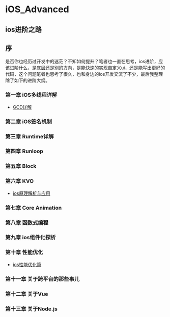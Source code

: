# iOS_Advanced
## ios进阶之路
## 序
是否你也经历过开发中的迷茫？不知如何提升？笔者也一直在思考，ios进阶，应该进阶什么，是底层还是别的方向，是能快速的实现自定义ui，还是能写出更好的代码，这个问题笔者也思考了很久，也和身边的ios开发交流了不少，最后我整理除了如下的进阶大纲。

### 第一章  iOS多线程详解
- [GCD详解](https://github.com/sallenhandong/iOS_Advanced/blob/master/%E7%AC%AC%E4%B8%80%E7%AB%A0%20IOS%E5%A4%9A%E7%BA%BF%E7%A8%8B/iosgcd.md)</br>
### 第二章  iOS签名机制
### 第三章  Runtime详解
### 第四章  Runloop
### 第五章  Block
### 第六章  KVO
- [ios原理解析与应用](https://github.com/sallenhandong/iOS_Advanced/blob/master/%E7%AC%AC%E5%85%AD%E7%AB%A0%20KVO/ioskvo.md)</br>
### 第七章  Core Animation
### 第八章  函数式编程
### 第九章  ios组件化探析
### 第十章  性能优化
- [ios性能优化篇](https://github.com/sallenhandong/iOS_Advanced/blob/master/%E7%AC%AC%E5%8D%81%E7%AB%A0%20%E6%80%A7%E8%83%BD%E4%BC%98%E5%8C%96/ios%20performance.md)</br>
### 第十一章  关于跨平台的那些事儿
### 第十二章  关于Vue
### 第十三章  关于Node.js


